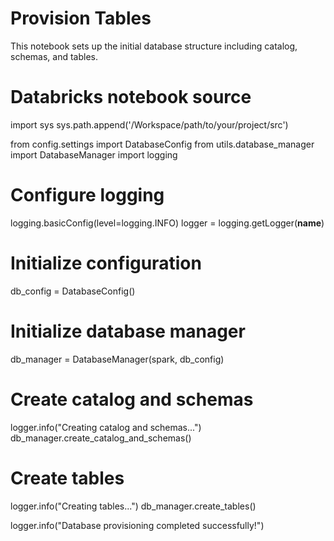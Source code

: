 # Provision Tables

This notebook sets up the initial database structure including catalog, schemas, and tables.

# Databricks notebook source
import sys
sys.path.append('/Workspace/path/to/your/project/src')

from config.settings import DatabaseConfig
from utils.database_manager import DatabaseManager
import logging

# Configure logging
logging.basicConfig(level=logging.INFO)
logger = logging.getLogger(__name__)

# Initialize configuration
db_config = DatabaseConfig()

# Initialize database manager
db_manager = DatabaseManager(spark, db_config)

# Create catalog and schemas
logger.info("Creating catalog and schemas...")
db_manager.create_catalog_and_schemas()

# Create tables
logger.info("Creating tables...")
db_manager.create_tables()

logger.info("Database provisioning completed successfully!")